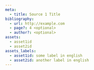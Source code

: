 ```yaml
---
meta:
  - title: Source 1 Title
bibliography:
  - url: http://example.com
  - page?: 4 <optional>
  - author?: <optional>
assets:
  - asset1id
  - asset2id
assets_labels:
  - asset1id: some label in english
  - asset2id: another label in english
---
```

